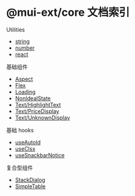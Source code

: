 # @mui-ext/core 文档索引

Utilities

- [string](utils/string.md)
- [number](utils/number.md)
- [react](utils/react.md)

基础组件

- [Aspect](Aspect.md)
- [Flex](Flex.md)
- [Loading](Loading.md)
- [NonIdealState](NonIdealState.md)
- [Text/HighlightText](Text/HighlightText.md)
- [Text/PriceDisplay](Text/PriceDisplay.md)
- [Text/UnknownDisplay](Text/UnknownDisplay.md)

基础 hooks

- [useAutoId](hooks.md#useautoid)
- [useClsx](hooks.md#useclsx)
- [useSnackbarNotice](hooks.md#usesnackbarnotice)

复合型组件

- [StackDialog](StackDialog.md)
- [SimpleTable](SimpleTable.md)
